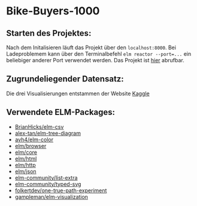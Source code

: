 # Bike-Buyers-1000

## Starten des Projektes: 
Nach dem Initalisieren läuft das Projekt über den `localhost:8000`. Bei Ladeproblemem kann über den Terminalbefehl `elm reactor --port=...` ein beliebiger anderer Port verwendet werden. 
Das Projekt ist [hier](https://floeagle.github.io/Bike-Buyers-1000/index.html) abrufbar.
## Zugrundeliegender Datensatz:
Die drei Visualisierungen entstammen der Website [Kaggle](https://www.kaggle.com/heeraldedhia/bike-buyers?select=bike_buyers_clean.csv)
## Verwendete ELM-Packages:
- [BrianHicks/elm-csv](https://package.elm-lang.org/packages/BrianHicks/elm-csv/3.0.2/)
- [alex-tan/elm-tree-diagram](https://package.elm-lang.org/packages/alex-tan/elm-tree-diagram/1.0.0)
- [avh4/elm-color](https://package.elm-lang.org/packages/avh4/elm-color/1.0.0)
- [elm/browser](https://package.elm-lang.org/packages/elm/browser/1.0.2)
- [elm/core](https://package.elm-lang.org/packages/elm/core/1.0.5)
- [elm/html](https://package.elm-lang.org/packages/elm/html/1.0.0)
- [elm/http](https://package.elm-lang.org/packages/elm/http/2.0.0)
- [elm/json](https://package.elm-lang.org/packages/elm/json/1.1.3)
- [elm-community/list-extra](https://package.elm-lang.org/packages/elm-community/list-extra/8.4.0)
- [elm-community/typed-svg](https://package.elm-lang.org/packages/elm-community/typed-svg/7.0.0)
- [folkertdev/one-true-path-experiment](https://package.elm-lang.org/packages/folkertdev/one-true-path-experiment/6.0.0)
- [gampleman/elm-visualization](https://package.elm-lang.org/packages/gampleman/elm-visualization/2.3.0)
